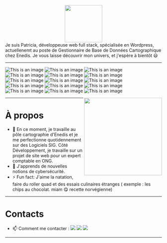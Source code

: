 <!--### Hi there 👋 -->
<div align="center">  
  <img src="https://media.giphy.com/media/MeJgB3yMMwIaHmKD4z/giphy.gif" width="120">
</div>
Je suis Patricia, développeuse web full stack, spécialisée en Wordpress, actuellenemt au poste de Gestionnaire de Base de Données Cartographique chez Enedis.
Je vous laisse découvrir mon univers, et j'espère à bientôt 😃

-------------------------

![This is an image](https://img.shields.io/badge/HTML5-E34F26?style=for-the-badge&logo=html5&logoColor=white)
![This is an image](https://img.shields.io/badge/CSS3-1572B6?style=for-the-badge&logo=css3&logoColor=white)
![This is an image](https://img.shields.io/badge/PHP-777BB4?style=for-the-badge&logo=php&logoColor=white)
![This is an image](https://img.shields.io/badge/JavaScript-323330?style=for-the-badge&logo=javascript&logoColor=F7DF1E)
![This is an image](https://img.shields.io/badge/Vue.js-35495E?style=for-the-badge&logo=vue.js&logoColor=4FC08D)
![This is an image](https://img.shields.io/badge/Sass-CC6699?style=for-the-badge&logo=sass&logoColor=white)
![This is an image](https://img.shields.io/badge/Bootstrap-563D7C?style=for-the-badge&logo=bootstrap&logoColor=white)
![This is an image](https://img.shields.io/badge/MySQL-00000F?style=for-the-badge&logo=mysql&logoColor=blue)
![This is an image](https://img.shields.io/badge/Linux-FCC624?style=for-the-badge&logo=linux&logoColor=black)
![This is an image](https://img.shields.io/badge/Slack-4A154B?style=for-the-badge&logo=slack&logoColor=white)
![This is an image](https://img.shields.io/badge/Discord-7289DA?style=for-the-badge&logo=discord&logoColor=white)
![This is an image](https://img.shields.io/badge/Stack_Overflow-FE7A16?style=for-the-badge&logo=stack-overflow&logoColor=white)
![This is an image](https://img.shields.io/badge/GitHub-100000?style=for-the-badge&logo=github&logoColor=white)
![This is an image](https://img.shields.io/badge/Amazon_AWS-232F3E?style=for-the-badge&logo=amazon-aws&logoColor=white)
![This is an image](https://img.shields.io/badge/Spotify-1ED760?&style=for-the-badge&logo=spotify&logoColor=white)

<img align='right' src="https://media.giphy.com/media/dYyRWrXb9OpfYbhNY4/giphy.gif" width="250">



-------------------------

# À propos
- 🔭 En ce moment, je travaille au pôle cartographie d'Enedis et je me perfectionne quotidennement sur des Logiciels SIG. Côté Développement, je travaille sur un projet de site web pour un <!--auto-entrepreneur en comptabilité/--> expert comptable en ONG.
- 🌱 J'apprends de nouvelles notions de cybersécurité.
- ⚡ Fun fact: J'aime la natation, faire du roller quad et des essais culinaires étranges ( exemple : les chips au chocolat. miam 😋 recette norvégienne)

---------------------
# Contacts
- 📫 Comment me contacter : 
<a href="mailto:patricia.cauchard3@gmail.com?subject=[GitHub]%20%20Prise%20de%20contact&body=Bonjour%20Patricia%2C%0A%0AJe%20viens%20vers%20toi%20aujourd%27hui%20apr%C3%A8s%20avoir%20vu%20ton%20profil%20GitHub%20pour%20..."><img src="https://img.shields.io/badge/e‑mail-D14836.svg?style=for-the-badge&logo=GMail&logoColor=white"/></a>
<a href="https://www.linkedin.com/in/patricia-cauchard/"><img src="https://img.shields.io/badge/linkedin-0077B5.svg?style=for-the-badge&logo=linkedin&logoColor=white"/></a>
<a href="https://twitter.com/Whatwha98251309"><img src="https://img.shields.io/badge/Twitter-1DA1F2?style=for-the-badge&logo=twitter&logoColor=white"/></a>

- -----------------
